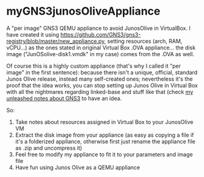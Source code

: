 # myGNS3junosOliveAppliance
A "per image" GNS3 QEMU appliance to avoid JunosOlive in VirtualBox. 
I have created it using https://github.com/GNS3/gns3-registry/blob/master/new_appliance.py, setting resources (arch, RAM, vCPU...) as the ones stated in original Virtual Box .OVA appliance... the disk image ("JunOSolive-disk1.vmdk" in my case) comes from the .OVA as well.

Of course this is a highly custom appliance (that's why I called it "per image" in the first sentence): because there isn't a unique, official, standard Junos Olive release, instead many self-created ones; nevertheless it's the proof that the idea works, you can stop setting up Junos Olive in Virtual Box with all the nightmares regarding linked-base and stuff like that (check [my unleashed notes about GNS3](https://github.com/baro77/myGNS3notes) to have an idea.

So:
1. Take notes about resources assigned in Virtual Box to your JunosOlive VM
2. Extract the disk image from your appliance (as easy as copying a file if it's a folderized appliance, otherwise first just rename the appliance file as .zip and uncompress it)
3. Feel free to modify my appliance to fit it to your parameters and image file
4. Have fun using Junos Olive as a QEMU appliance
